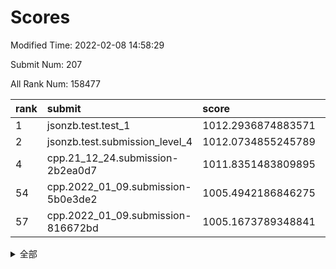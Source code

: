 # Scores

Modified Time: 2022-02-08 14:58:29

Submit Num: 207

All Rank Num: 158477

| rank |               submit               |       score        |       sigma        | pk_num |
| :--- | :--------------------------------- | :----------------- | :----------------- | :----- |
| 1    | jsonzb.test.test_1                 | 1012.2936874883571 | 0.792665903410543  | 3062   |
| 2    | jsonzb.test.submission_level_4     | 1012.0734855245789 | 0.7912506731986948 | 3060   |
| 4    | cpp.21_12_24.submission-2b2ea0d7   | 1011.8351483809895 | 0.7824350687807644 | 3064   |
| 54   | cpp.2022_01_09.submission-5b0e3de2 | 1005.4942186846275 | 0.7225658547143388 | 3056   |
| 57   | cpp.2022_01_09.submission-816672bd | 1005.1673789348841 | 0.7242388580596658 | 3060   |


<details>
<summary>全部</summary>

| rank |                 submit                 |       score        |       sigma        | pk_num |
| :--- | :------------------------------------- | :----------------- | :----------------- | :----- |
| 1    | jsonzb.test.test_1                     | 1012.2936874883571 | 0.792665903410543  | 3062   |
| 2    | jsonzb.test.submission_level_4         | 1012.0734855245789 | 0.7912506731986948 | 3060   |
| 3    | gobigger.level_3.submission_level_3_18 | 1012.039170386824  | 0.7990164744604201 | 3062   |
| 4    | cpp.21_12_24.submission-2b2ea0d7       | 1011.8351483809895 | 0.7824350687807644 | 3064   |
| 5    | gobigger.level_3.submission_level_3_31 | 1011.4619533221529 | 0.7671067171168312 | 3066   |
| 6    | gobigger.level_3.submission_level_3_26 | 1011.3025290471757 | 0.7977328956829115 | 3063   |
| 7    | gobigger.level_3.submission_level_3_33 | 1011.2543610418143 | 0.746454225303539  | 3064   |
| 8    | gobigger.level_3.submission_level_3_44 | 1011.0623303214373 | 0.7740593053840441 | 3065   |
| 9    | gobigger.level_3.submission_level_3_24 | 1010.9767990667594 | 0.7568843517178674 | 3067   |
| 10   | gobigger.level_3.submission_level_3_10 | 1010.8833562966619 | 0.7887920742339606 | 3066   |
| 11   | gobigger.level_3.submission_level_3_47 | 1010.8655541226519 | 0.7959623307970105 | 3062   |
| 12   | gobigger.level_3.submission_level_3_35 | 1010.5890641381077 | 0.7710538385111414 | 3066   |
| 13   | gobigger.level_3.submission_level_3_22 | 1010.584728967492  | 0.7450134295847797 | 3064   |
| 14   | gobigger.level_3.submission_level_3_4  | 1010.5574617201378 | 0.755580757534637  | 3062   |
| 15   | gobigger.level_3.submission_level_3_38 | 1010.3660301291507 | 0.7608815717122337 | 3061   |
| 16   | gobigger.level_3.submission_level_3_2  | 1010.330595024605  | 0.7825674602941853 | 3062   |
| 17   | gobigger.level_3.submission_level_3_23 | 1010.295880964476  | 0.7656311968596519 | 3059   |
| 18   | gobigger.level_3.submission_level_3_43 | 1010.2627024264424 | 0.7550513213682996 | 3062   |
| 19   | gobigger.level_3.submission_level_3_13 | 1010.1130812630948 | 0.7360162285996205 | 3059   |
| 20   | gobigger.level_3.submission_level_3_3  | 1010.0466367271391 | 0.7584112126400839 | 3057   |
| 21   | gobigger.level_3.submission_level_3_27 | 1009.9959514139085 | 0.7586565602802013 | 3061   |
| 22   | gobigger.level_3.submission_level_3_46 | 1009.9952695989008 | 0.7822877678826422 | 3060   |
| 23   | gobigger.level_3.submission_level_3_40 | 1009.948988931851  | 0.7498091729453338 | 3064   |
| 24   | gobigger.level_3.submission_level_3_29 | 1009.9188549557232 | 0.7608238974318917 | 3060   |
| 25   | gobigger.level_3.submission_level_3_17 | 1009.902260480107  | 0.752246844337954  | 3059   |
| 26   | gobigger.level_3.submission_level_3_36 | 1009.9014896088787 | 0.7572105786388893 | 3068   |
| 27   | gobigger.level_3.submission_level_3_19 | 1009.8070863008587 | 0.7592986170120486 | 3060   |
| 28   | gobigger.level_3.submission_level_3_48 | 1009.7043435941424 | 0.7322336937731273 | 3061   |
| 29   | gobigger.level_3.submission_level_3_30 | 1009.682803237116  | 0.7456211456304519 | 3062   |
| 30   | gobigger.level_3.submission_level_3_25 | 1009.635757727208  | 0.7460542097419546 | 3061   |
| 31   | gobigger.level_3.submission_level_3_6  | 1009.6271396367106 | 0.7440107347953069 | 3060   |
| 32   | gobigger.level_3.submission_level_3_12 | 1009.5763137953722 | 0.7640070245591015 | 3065   |
| 33   | gobigger.level_3.submission_level_3_1  | 1009.4293807259422 | 0.7411508636734332 | 3065   |
| 34   | gobigger.level_3.submission_level_3_14 | 1009.4046751237643 | 0.7749413551427219 | 3067   |
| 35   | gobigger.level_3.submission_level_3_28 | 1009.3902841952207 | 0.7618864457771165 | 3063   |
| 36   | gobigger.level_3.submission_level_3_20 | 1009.383696928233  | 0.7505118571788456 | 3062   |
| 37   | gobigger.level_3.submission_level_3_45 | 1009.3259640495346 | 0.7609496423383248 | 3058   |
| 38   | gobigger.level_3.submission_level_3_39 | 1009.303254729574  | 0.7696956467468307 | 3068   |
| 39   | gobigger.level_3.submission_level_3_16 | 1009.3021492746034 | 0.7449180962341251 | 3067   |
| 40   | gobigger.level_3.submission_level_3_42 | 1009.2603675147709 | 0.7465444185229272 | 3058   |
| 41   | gobigger.level_3.submission_level_3_49 | 1009.2294449784844 | 0.7522549801335248 | 3058   |
| 42   | gobigger.level_3.submission_level_3_9  | 1009.2236878496686 | 0.7627454813333104 | 3065   |
| 43   | gobigger.level_3.submission_level_3_0  | 1009.1654551483465 | 0.7649859560285072 | 3060   |
| 44   | gobigger.level_3.submission_level_3_34 | 1009.1109912269081 | 0.7419711830689979 | 3061   |
| 45   | gobigger.level_3.submission_level_3_8  | 1009.0423427452009 | 0.7419394563888253 | 3061   |
| 46   | gobigger.level_3.submission_level_3_15 | 1008.9474523174005 | 0.7511253006370281 | 3064   |
| 47   | gobigger.level_3.submission_level_3_7  | 1008.8911803693094 | 0.7355129084035246 | 3062   |
| 48   | gobigger.level_3.submission_level_3_37 | 1008.8365824897338 | 0.7535598898070389 | 3061   |
| 49   | gobigger.level_3.submission_level_3_11 | 1008.8262431181329 | 0.7579113463775021 | 3062   |
| 50   | gobigger.level_3.submission_level_3_32 | 1008.7499631076935 | 0.7567803575855888 | 3059   |
| 51   | gobigger.level_3.submission_level_3_5  | 1008.6428091375452 | 0.7233176536697649 | 3063   |
| 52   | gobigger.level_3.submission_level_3_41 | 1008.0453167265439 | 0.7326943259510857 | 3062   |
| 53   | gobigger.level_3.submission_level_3_21 | 1007.9892766204038 | 0.7260059743583863 | 3065   |
| 54   | cpp.2022_01_09.submission-5b0e3de2     | 1005.4942186846275 | 0.7225658547143388 | 3056   |
| 55   | gobigger.level_1.submission_level_1_30 | 1005.3240835369816 | 0.716187409836084  | 3063   |
| 56   | gobigger.level_1.submission_level_1_22 | 1005.1990231482947 | 0.7209320876576186 | 3063   |
| 57   | cpp.2022_01_09.submission-816672bd     | 1005.1673789348841 | 0.7242388580596658 | 3060   |
| 58   | gobigger.level_1.submission_level_1_47 | 1004.8029792518644 | 0.7355529904194759 | 3062   |
| 59   | gobigger.level_1.submission_level_1_18 | 1004.7499623048371 | 0.7223226384943261 | 3063   |
| 60   | gobigger.level_1.submission_level_1_28 | 1004.3627307840699 | 0.7493312757939972 | 3066   |
| 61   | gobigger.level_1.submission_level_1_7  | 1004.3616471021473 | 0.7215814547431302 | 3066   |
| 62   | gobigger.level_1.submission_level_1_24 | 1004.3019207086544 | 0.7212777281239541 | 3065   |
| 63   | gobigger.level_1.submission_level_1_13 | 1004.2424030266252 | 0.7235051169364396 | 3061   |
| 64   | gobigger.level_1.submission_level_1_8  | 1004.2238255678782 | 0.712222320589311  | 3061   |
| 65   | gobigger.level_1.submission_level_1_5  | 1004.1451957395899 | 0.7207715326208441 | 3062   |
| 66   | gobigger.level_1.submission_level_1_23 | 1004.0687055788856 | 0.7291916520081472 | 3056   |
| 67   | gobigger.level_1.submission_level_1_27 | 1004.0600017774229 | 0.7058351779829973 | 3064   |
| 68   | gobigger.level_1.submission_level_1_9  | 1004.0569032459991 | 0.7127830978007947 | 3065   |
| 69   | gobigger.level_1.submission_level_1_33 | 1003.9029766661888 | 0.7220723814122986 | 3061   |
| 70   | gobigger.level_1.submission_level_1_20 | 1003.7871358164837 | 0.7186179769540332 | 3064   |
| 71   | gobigger.level_1.submission_level_1_26 | 1003.7671254122462 | 0.7152658129687556 | 3067   |
| 72   | gobigger.level_1.submission_level_1_10 | 1003.7415479744521 | 0.712719332413507  | 3065   |
| 73   | gobigger.level_1.submission_level_1_38 | 1003.7030562249552 | 0.7111363172312871 | 3065   |
| 74   | gobigger.level_1.submission_level_1_31 | 1003.6452068595285 | 0.7019383241866176 | 3058   |
| 75   | gobigger.level_1.submission_level_1_34 | 1003.6118978051041 | 0.7135482487128589 | 3063   |
| 76   | gobigger.level_1.submission_level_1_25 | 1003.5712567271776 | 0.7224859108570796 | 3064   |
| 77   | gobigger.level_1.submission_level_1_6  | 1003.5418632023657 | 0.7199964570868215 | 3067   |
| 78   | gobigger.level_1.submission_level_1_12 | 1003.5060937608107 | 0.7106994113897519 | 3064   |
| 79   | gobigger.level_1.submission_level_1_39 | 1003.4465607614081 | 0.7146643489749279 | 3061   |
| 80   | gobigger.level_1.submission_level_1_41 | 1003.440751372092  | 0.7046207265512977 | 3063   |
| 81   | gobigger.level_1.submission_level_1_0  | 1003.4348118782859 | 0.7117156887373586 | 3058   |
| 82   | gobigger.level_1.submission_level_1_48 | 1003.3978689768986 | 0.7234866514935412 | 3057   |
| 83   | gobigger.level_1.submission_level_1_37 | 1003.3771634094652 | 0.7201148191507584 | 3066   |
| 84   | gobigger.level_1.submission_level_1_17 | 1003.2522706297348 | 0.7185599786834062 | 3061   |
| 85   | gobigger.level_1.submission_level_1_42 | 1003.23050591401   | 0.7147297535563661 | 3058   |
| 86   | gobigger.level_1.submission_level_1_11 | 1003.2011508541957 | 0.709327223727746  | 3061   |
| 87   | gobigger.level_1.submission_level_1_49 | 1003.146017202184  | 0.7229806495360936 | 3066   |
| 88   | gobigger.level_1.submission_level_1_14 | 1003.0715435992367 | 0.7116594119767353 | 3066   |
| 89   | gobigger.level_1.submission_level_1_45 | 1003.0513644566495 | 0.7143581333612822 | 3059   |
| 90   | gobigger.level_1.submission_level_1_21 | 1003.0492862805512 | 0.7182518025510337 | 3061   |
| 91   | gobigger.level_1.submission_level_1_2  | 1002.9835956000732 | 0.7162040004833476 | 3062   |
| 92   | gobigger.level_1.submission_level_1_35 | 1002.9706957443573 | 0.71736147630391   | 3057   |
| 93   | gobigger.level_1.submission_level_1_19 | 1002.9448295769416 | 0.7078489937207219 | 3062   |
| 94   | gobigger.level_1.submission_level_1_15 | 1002.9195792495967 | 0.7106997066998838 | 3065   |
| 95   | gobigger.level_1.submission_level_1_1  | 1002.9120741086409 | 0.706719096000984  | 3063   |
| 96   | gobigger.level_1.submission_level_1_16 | 1002.8343124320772 | 0.7123132101173303 | 3063   |
| 97   | gobigger.level_1.submission_level_1_46 | 1002.6977508035533 | 0.7256723975978377 | 3064   |
| 98   | gobigger.level_1.submission_level_1_36 | 1002.6870551977818 | 0.7137141144892728 | 3062   |
| 99   | gobigger.level_1.submission_level_1_4  | 1002.4906638598341 | 0.7225115615136729 | 3060   |
| 100  | gobigger.level_1.submission_level_1_29 | 1002.4557262534751 | 0.7082479967496372 | 3062   |
| 101  | gobigger.level_1.submission_level_1_43 | 1002.4388542819115 | 0.7088190141625578 | 3061   |
| 102  | gobigger.level_1.submission_level_1_44 | 1002.3310305364179 | 0.7068769434574016 | 3065   |
| 103  | gobigger.level_1.submission_level_1_32 | 1001.8950688788101 | 0.704718436472082  | 3063   |
| 104  | gobigger.level_1.submission_level_1_40 | 1001.6906253521071 | 0.7009145640250234 | 3064   |
| 105  | gobigger.level_1.submission_level_1_3  | 1001.5238113625425 | 0.7015024966294187 | 3064   |
| 106  | gobigger.random.submission_random_43   | 997.7099676196809  | 0.7147850747291216 | 3061   |
| 107  | gobigger.random.submission_random_41   | 997.2829823695425  | 0.7018466747997532 | 3066   |
| 108  | gobigger.random.submission_random_26   | 996.8615581274373  | 0.7092205712300037 | 3063   |
| 109  | gobigger.random.submission_random_23   | 996.7189528572562  | 0.7215166177867915 | 3061   |
| 110  | gobigger.random.submission_random_29   | 996.7147506350814  | 0.7029654877242572 | 3063   |
| 111  | gobigger.random.submission_random_38   | 996.5503942709712  | 0.718634395175809  | 3067   |
| 112  | gobigger.random.submission_random_22   | 996.5374524526202  | 0.719611325945399  | 3064   |
| 113  | gobigger.random.submission_random_42   | 996.5295098637284  | 0.7089195531856937 | 3068   |
| 114  | gobigger.random.submission_random_46   | 996.525307114877   | 0.7138161737344357 | 3063   |
| 115  | gobigger.random.submission_random_48   | 996.469407746496   | 0.7078098192271866 | 3063   |
| 116  | gobigger.random.submission_random_35   | 996.3343562387903  | 0.7066479479654213 | 3060   |
| 117  | gobigger.random.submission_random_13   | 996.3057263225124  | 0.7115651541206289 | 3067   |
| 118  | gobigger.random.submission_random_4    | 996.2831326536597  | 0.6990193378212581 | 3064   |
| 119  | gobigger.random.submission_random_3    | 996.1757513807831  | 0.7166006917039985 | 3059   |
| 120  | gobigger.random.submission_random_18   | 996.1557033667177  | 0.7153541631647907 | 3059   |
| 121  | gobigger.random.submission_random_40   | 996.1411711324629  | 0.7276170247543203 | 3067   |
| 122  | gobigger.random.submission_random_37   | 996.098579535706   | 0.7113340138864718 | 3064   |
| 123  | gobigger.random.submission_random_31   | 996.0652694374592  | 0.7011040904720057 | 3061   |
| 124  | gobigger.random.submission_random_2    | 996.0120711922563  | 0.7126441849513256 | 3065   |
| 125  | gobigger.random.submission_random_21   | 995.9785266374143  | 0.7158794418500333 | 3061   |
| 126  | gobigger.random.submission_random_14   | 995.976263082522   | 0.7072527076892199 | 3057   |
| 127  | gobigger.random.submission_random_17   | 995.9360054340038  | 0.7113658229918629 | 3059   |
| 128  | gobigger.random.submission_random_30   | 995.9282658189859  | 0.6970986971735554 | 3065   |
| 129  | gobigger.random.submission_random_47   | 995.9173443339942  | 0.706403056806402  | 3062   |
| 130  | gobigger.random.submission_random_19   | 995.8316772128721  | 0.7020708367489085 | 3063   |
| 131  | gobigger.random.submission_random_28   | 995.797113384515   | 0.7116174936685232 | 3065   |
| 132  | gobigger.random.submission_random_49   | 995.7911573775881  | 0.7041067953229985 | 3062   |
| 133  | gobigger.random.submission_random_12   | 995.7006711417785  | 0.7291854933558964 | 3062   |
| 134  | gobigger.random.submission_random_44   | 995.6973498385848  | 0.7224258919127363 | 3060   |
| 135  | gobigger.random.submission_random_39   | 995.6772596925939  | 0.716858266313568  | 3066   |
| 136  | gobigger.random.submission_random_5    | 995.5920663785839  | 0.7129133403095534 | 3058   |
| 137  | gobigger.random.submission_random_24   | 995.5861856502407  | 0.713799157324587  | 3062   |
| 138  | gobigger.random.submission_random_11   | 995.5817181131     | 0.7213786152692436 | 3063   |
| 139  | gobigger.random.submission_random_7    | 995.5739626617222  | 0.7113064892646273 | 3067   |
| 140  | gobigger.random.submission_random_34   | 995.558144450415   | 0.7064437483164907 | 3063   |
| 141  | gobigger.random.submission_random_15   | 995.5194689808843  | 0.7303117238091057 | 3064   |
| 142  | gobigger.random.submission_random_10   | 995.4400149818285  | 0.706821931726089  | 3061   |
| 143  | gobigger.random.submission_random_0    | 995.4252804660873  | 0.7134548692204692 | 3063   |
| 144  | gobigger.random.submission_random_33   | 995.3870492106887  | 0.7249947165491473 | 3061   |
| 145  | gobigger.random.submission_random_8    | 995.37443907441    | 0.7029807567734854 | 3059   |
| 146  | gobigger.random.submission_random_36   | 995.2854097208606  | 0.7270908879765873 | 3059   |
| 147  | gobigger.random.submission_random_20   | 995.0964744473201  | 0.7048661448579089 | 3064   |
| 148  | gobigger.random.submission_random_25   | 995.0795381223011  | 0.6947093403696797 | 3060   |
| 149  | gobigger.random.submission_random_9    | 995.0025901468974  | 0.7192079332482008 | 3063   |
| 150  | gobigger.random.submission_random_32   | 994.9297312812224  | 0.7135316551642552 | 3061   |
| 151  | gobigger.random.submission_random_16   | 994.9244268786208  | 0.7114224470334798 | 3062   |
| 152  | gobigger.random.submission_random_1    | 994.8808624558794  | 0.7147368389684227 | 3060   |
| 153  | gobigger.random.submission_random_45   | 994.8791957631247  | 0.7158154540432655 | 3061   |
| 154  | gobigger.random.submission_random_6    | 994.7393303729535  | 0.7065027935348073 | 3060   |
| 155  | gobigger.random.submission_random_27   | 994.7262930671815  | 0.7209457820446797 | 3055   |
| 156  | gobigger.level_2.submission_level_2_11 | 993.8900452013755  | 0.7299745412547357 | 3064   |
| 157  | gobigger.level_2.submission_level_2_12 | 993.7976562463033  | 0.7408789073929397 | 3064   |
| 158  | gobigger.level_2.submission_level_2_30 | 993.7767273562533  | 0.7319479873382683 | 3062   |
| 159  | gobigger.level_2.submission_level_2_33 | 993.7400302707529  | 0.7327281877939007 | 3062   |
| 160  | gobigger.level_2.submission_level_2_40 | 993.5374876773942  | 0.7408183314553343 | 3060   |
| 161  | gobigger.level_2.submission_level_2_49 | 993.4127953235309  | 0.725270581065367  | 3064   |
| 162  | gobigger.level_2.submission_level_2_20 | 993.2673707896174  | 0.7407753305697573 | 3064   |
| 163  | gobigger.level_2.submission_level_2_42 | 993.138981801148   | 0.7436842148232314 | 3057   |
| 164  | gobigger.level_2.submission_level_2_14 | 993.093215828954   | 0.7449942502681701 | 3065   |
| 165  | gobigger.level_2.submission_level_2_44 | 993.0033473701361  | 0.7469682402768756 | 3060   |
| 166  | gobigger.level_2.submission_level_2_29 | 992.9435964985025  | 0.757081014840492  | 3070   |
| 167  | gobigger.level_2.submission_level_2_46 | 992.8805695388965  | 0.7396699136668686 | 3063   |
| 168  | gobigger.level_2.submission_level_2_3  | 992.664300006272   | 0.725000075748004  | 3060   |
| 169  | gobigger.level_2.submission_level_2_24 | 992.6354562398975  | 0.7421595336409501 | 3060   |
| 170  | gobigger.level_2.submission_level_2_45 | 992.6275388083816  | 0.7302603470133122 | 3063   |
| 171  | gobigger.level_2.submission_level_2_23 | 992.5149048582016  | 0.7375973124958607 | 3067   |
| 172  | gobigger.level_2.submission_level_2_18 | 992.4950035493923  | 0.7429270429988879 | 3061   |
| 173  | gobigger.level_2.submission_level_2_31 | 992.4851197972337  | 0.7329331965126478 | 3068   |
| 174  | gobigger.level_2.submission_level_2_27 | 992.3733319075532  | 0.7625127180081618 | 3058   |
| 175  | gobigger.level_2.submission_level_2_19 | 992.3311198293727  | 0.7366687035150181 | 3061   |
| 176  | gobigger.level_2.submission_level_2_6  | 992.3253945557248  | 0.7355820974783186 | 3065   |
| 177  | gobigger.level_2.submission_level_2_37 | 992.3132814173763  | 0.750263054373519  | 3059   |
| 178  | gobigger.level_2.submission_level_2_9  | 992.256489591692   | 0.7607405428130113 | 3056   |
| 179  | gobigger.level_2.submission_level_2_0  | 992.2411020861377  | 0.7307590976013456 | 3065   |
| 180  | gobigger.level_2.submission_level_2_5  | 992.1668140179944  | 0.7344137043967364 | 3062   |
| 181  | gobigger.level_2.submission_level_2_38 | 992.1559439501871  | 0.756896355950991  | 3058   |
| 182  | gobigger.level_2.submission_level_2_41 | 992.144547596082   | 0.7476184819809073 | 3065   |
| 183  | gobigger.level_2.submission_level_2_39 | 992.1108043835102  | 0.7422120618378625 | 3061   |
| 184  | gobigger.level_2.submission_level_2_32 | 992.0721873156856  | 0.7442150266493835 | 3059   |
| 185  | gobigger.level_2.submission_level_2_22 | 991.948662334312   | 0.7525280122096071 | 3064   |
| 186  | gobigger.level_2.submission_level_2_36 | 991.9465690093293  | 0.7472957752984398 | 3062   |
| 187  | gobigger.level_2.submission_level_2_10 | 991.9439559078324  | 0.7434797482322716 | 3060   |
| 188  | gobigger.level_2.submission_level_2_26 | 991.8276584338286  | 0.736842644932791  | 3059   |
| 189  | gobigger.level_2.submission_level_2_8  | 991.6957288166175  | 0.7485439899831652 | 3067   |
| 190  | gobigger.level_2.submission_level_2_43 | 991.6579281901364  | 0.7693603760110731 | 3062   |
| 191  | gobigger.level_2.submission_level_2_7  | 991.6439265093195  | 0.7415719164291901 | 3063   |
| 192  | gobigger.level_2.submission_level_2_28 | 991.525519696315   | 0.7371822120025231 | 3063   |
| 193  | gobigger.level_2.submission_level_2_4  | 991.4449095635455  | 0.7374013536901611 | 3061   |
| 194  | gobigger.level_2.submission_level_2_35 | 991.3911515441557  | 0.7652283262458414 | 3060   |
| 195  | gobigger.level_2.submission_level_2_48 | 991.2134035250091  | 0.7485574545191942 | 3066   |
| 196  | gobigger.level_2.submission_level_2_47 | 991.1986946051491  | 0.7600396342664164 | 3057   |
| 197  | gobigger.level_2.submission_level_2_13 | 991.0782868737998  | 0.7293320870717758 | 3064   |
| 198  | gobigger.level_2.submission_level_2_25 | 990.996672537095   | 0.7620513033497477 | 3061   |
| 199  | gobigger.level_2.submission_level_2_16 | 990.9896388323396  | 0.7485144088874717 | 3064   |
| 200  | gobigger.level_2.submission_level_2_34 | 990.8241514783557  | 0.7670227173130353 | 3059   |
| 201  | gobigger.level_2.submission_level_2_15 | 990.6285060740743  | 0.7754332423621234 | 3064   |
| 202  | gobigger.level_2.submission_level_2_17 | 990.4708091004018  | 0.7596720616038845 | 3067   |
| 203  | gobigger.level_2.submission_level_2_21 | 990.4237120947258  | 0.7597014081192581 | 3064   |
| 204  | gobigger.level_2.submission_level_2_2  | 990.2781021040666  | 0.7509450258343537 | 3062   |
| 205  | gobigger.level_2.submission_level_2_1  | 990.1620034425273  | 0.7554055589025611 | 3069   |
| 206  | gobigger.none.submission_none_0        | 976.2911715235346  | 1.3919596789286373 | 3063   |
| 207  | gobigger.none.submission_none_1        | 974.4329862948462  | 1.5844242323223723 | 3064   |

</details>